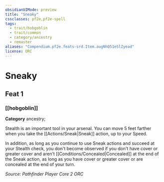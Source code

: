 ```yaml
---
obsidianUIMode: preview
title: "Sneaky"
cssclasses: pf2e,pf2e-spell
tags:
  - trait/hobgoblin
  - trait/common
  - category/ancestry
  - remaster
aliases: "Compendium.pf2e.feats-srd.Item.augNhQ51eSlZyead"
license: ORC
---
```

# Sneaky
## Feat 1
### [[hobgoblin]]

**Category** ancestry; 




Stealth is an important tool in your arsenal. You can move 5 feet farther when you take the [[Actions/Sneak|Sneak]] action, up to your Speed.

In addition, as long as you continue to use Sneak actions and succeed at your Stealth check, you don't become observed if you don't have cover or greater cover and aren't [[Conditions/Concealed|Concealed]] at the end of the Sneak action, as long as you have cover or greater cover or are concealed at the end of your turn.

*Source: Pathfinder Player Core 2*
*ORC*